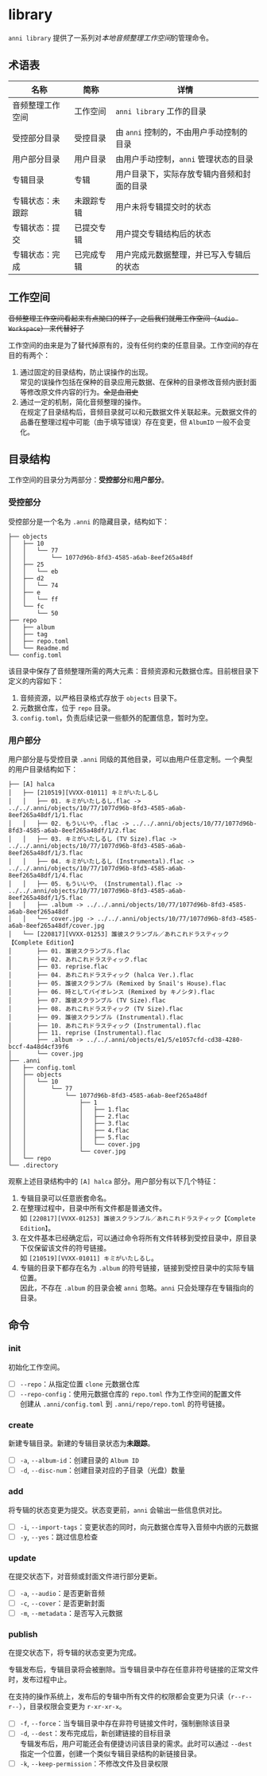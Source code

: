 # library

`anni library` 提供了一系列对*本地音频整理工作空间*的管理命令。

## 术语表

| 名称             | 简称       | 详情                                       |
| ---------------- | ---------- | ------------------------------------------ |
| 音频整理工作空间 | 工作空间   | `anni library` 工作的目录                  |
| 受控部分目录     | 受控目录   | 由 `anni` 控制的，不由用户手动控制的目录   |
| 用户部分目录     | 用户目录   | 由用户手动控制，`anni` 管理状态的目录      |
| 专辑目录         | 专辑       | 用户目录下，实际存放专辑内音频和封面的目录 |
| 专辑状态：未跟踪 | 未跟踪专辑 | 用户未将专辑提交时的状态                   |
| 专辑状态：提交   | 已提交专辑 | 用户提交专辑结构后的状态                   |
| 专辑状态：完成   | 已完成专辑 | 用户完成元数据整理，并已写入专辑后的状态   |

## 工作空间

~~音频整理工作空间看起来有点拗口的样子，之后我们就用工作空间（`Audio Workspace`） 来代替好了~~

工作空间的由来是为了替代掉原有的，没有任何约束的任意目录。工作空间的存在目的有两个：

1. 通过固定的目录结构，防止误操作的出现。
   \
   常见的误操作包括在保种的目录应用元数据、在保种的目录修改音频内嵌封面等修改原文件内容的行为。~~全是血泪史~~
2. 通过一定的机制，简化音频整理的操作。
   \
   在规定了目录结构后，音频目录就可以和元数据文件关联起来。元数据文件的品番在整理过程中可能（由于填写错误）存在变更，但 `AlbumID` 一般不会变化。

## 目录结构

工作空间的目录分为两部分：**受控部分**和**用户部分**。

### 受控部分

受控部分是一个名为 `.anni` 的隐藏目录，结构如下：

```
├── objects
│   ├── 10
│   │   └── 77
│   │       └── 1077d96b-8fd3-4585-a6ab-8eef265a48df
│   ├── 25
│   │   └── eb
│   ├── d2
│   │   └── 74
│   ├── e
│   │   └── ff
│   └── fc
│       └── 50
├── repo
│   ├── album
│   ├── tag
│   ├── repo.toml
│   └── Readme.md
└── config.toml
```

该目录中保存了音频整理所需的两大元素：音频资源和元数据仓库。目前根目录下定义的内容如下：

1. 音频资源，以严格目录格式存放于 `objects` 目录下。
2. 元数据仓库，位于 `repo` 目录。
3. `config.toml`，负责后续记录一些额外的配置信息，暂时为空。

### 用户部分

用户部分是与受控目录 `.anni` 同级的其他目录，可以由用户任意定制。一个典型的用户目录结构如下：

```
├── [A] halca
│   ├── [210519][VVXX-01011] キミがいたしるし
│   │   ├── 01. キミがいたしるし.flac -> ../../.anni/objects/10/77/1077d96b-8fd3-4585-a6ab-8eef265a48df/1/1.flac
│   │   ├── 02. もういいや。.flac -> ../../.anni/objects/10/77/1077d96b-8fd3-4585-a6ab-8eef265a48df/1/2.flac
│   │   ├── 03. キミがいたしるし (TV Size).flac -> ../../.anni/objects/10/77/1077d96b-8fd3-4585-a6ab-8eef265a48df/1/3.flac
│   │   ├── 04. キミがいたしるし (Instrumental).flac -> ../../.anni/objects/10/77/1077d96b-8fd3-4585-a6ab-8eef265a48df/1/4.flac
│   │   ├── 05. もういいや。 (Instrumental).flac -> ../../.anni/objects/10/77/1077d96b-8fd3-4585-a6ab-8eef265a48df/1/5.flac
│   │   ├── .album -> ../../.anni/objects/10/77/1077d96b-8fd3-4585-a6ab-8eef265a48df
│   │   └── cover.jpg -> ../../.anni/objects/10/77/1077d96b-8fd3-4585-a6ab-8eef265a48df/cover.jpg
│   └── [220817][VVXX-01253] 誰彼スクランブル／あれこれドラスティック【Complete Edition】
│       ├── 01. 誰彼スクランブル.flac
│       ├── 02. あれこれドラスティック.flac
│       ├── 03. reprise.flac
│       ├── 04. あれこれドラスティック (halca Ver.).flac
│       ├── 05. 誰彼スクランブル (Remixed by Snail's House).flac
│       ├── 06. 時としてバイオレンス (Remixed by キノシタ).flac
│       ├── 07. 誰彼スクランブル (TV Size).flac
│       ├── 08. あれこれドラスティック (TV Size).flac
│       ├── 09. 誰彼スクランブル (Instrumental).flac
│       ├── 10. あれこれドラスティック (Instrumental).flac
│       ├── 11. reprise (Instrumental).flac
│       ├── .album -> ../../.anni/objects/e1/5/e1057cfd-cd38-4280-bccf-4a48d4cf39f6
│       └── cover.jpg
├── .anni
│   ├── config.toml
│   ├── objects
│   │   └── 10
│   │       └── 77
│   │           └── 1077d96b-8fd3-4585-a6ab-8eef265a48df
│   │               ├── 1
│   │               │   ├── 1.flac
│   │               │   ├── 2.flac
│   │               │   ├── 3.flac
│   │               │   ├── 4.flac
│   │               │   ├── 5.flac
│   │               │   └── cover.jpg
│   │               └── cover.jpg
│   └── repo
└── .directory
```

观察上述目录结构中的 `[A] halca` 部分。用户部分有以下几个特征：

1. 专辑目录可以任意嵌套命名。
2. 在整理过程中，目录中所有文件都是普通文件。
   \
   如 `[220817][VVXX-01253] 誰彼スクランブル／あれこれドラスティック【Complete Edition】`。
3. 在文件基本已经确定后，可以通过命令将所有文件转移到受控目录中，原目录下仅保留该文件的符号链接。
   \
   如 `[210519][VVXX-01011] キミがいたしるし`。
4. 专辑的目录下都存在名为 `.album` 的符号链接，链接到受控目录中的实际专辑位置。
   \
   因此，不存在 `.album` 的目录会被 `anni` 忽略。`anni` 只会处理存在专辑指向的目录。

## 命令

### init

初始化工作空间。

- [ ] `--repo`：从指定位置 `clone` 元数据仓库
- [ ] `--repo-config`：使用元数据仓库的 `repo.toml` 作为工作空间的配置文件
    \
    创建从 `.anni/config.toml` 到 `.anni/repo/repo.toml` 的符号链接。

### create

新建专辑目录。新建的专辑目录状态为**未跟踪**。

- [ ] `-a`, `--album-id`：创建目录的 `Album ID`
- [ ] `-d`, `--disc-num`：创建目录对应的子目录（光盘）数量

### add

将专辑的状态变更为提交。状态变更前，`anni` 会输出一些信息供对比。

- [ ] `-i`, `--import-tags`：变更状态的同时，向元数据仓库导入音频中内嵌的元数据
- [ ] `-y`, `--yes`：跳过信息检查

### update

在提交状态下，对音频或封面文件进行部分更新。

- [ ] `-a`, `--audio`：是否更新音频
- [ ] `-c`, `--cover`：是否更新封面
- [ ] `-m`, `--metadata`：是否写入元数据

### publish

在提交状态下，将专辑的状态变更为完成。

专辑发布后，专辑目录将会被删除。当专辑目录中存在任意非符号链接的正常文件时，发布过程中止。

在支持的操作系统上，发布后的专辑中所有文件的权限都会变更为只读（`r--r--r--`），目录权限会变更为 `r-xr-xr-x`。

- [ ] `-f`, `--force`：当专辑目录中存在非符号链接文件时，强制删除该目录
- [ ] `-d`, `--dest`：发布完成后，新创建链接的目标目录
    \
    专辑发布后，用户可能还会有便捷访问该目录的需求。此时可以通过 `--dest` 指定一个位置，创建一个类似专辑目录结构的新链接目录。
- [ ] `-k`, `--keep-permission`：不修改文件及目录权限
